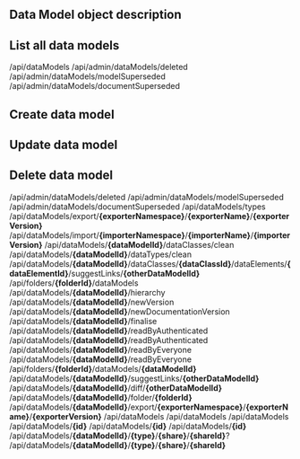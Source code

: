 ## Data Model object description



## List all data models


<endpoint class="get">/api/dataModels</endpoint>
<endpoint class="get">/api/admin/dataModels/deleted</endpoint>
<endpoint class="get">/api/admin/dataModels/modelSuperseded</endpoint>
<endpoint class="get">/api/admin/dataModels/documentSuperseded</endpoint>


## Create data model

## Update data model

## Delete data model
 
<endpoint class="get">/api/admin/dataModels/deleted</endpoint>
<endpoint class="get">/api/admin/dataModels/modelSuperseded</endpoint>
<endpoint class="get">/api/admin/dataModels/documentSuperseded</endpoint>
<endpoint class="get">/api/dataModels/types</endpoint>
<endpoint class="post">/api/dataModels/export/**{exporterNamespace}**/**{exporterName}**/**{exporterVersion}**</endpoint>
<endpoint class="post">/api/dataModels/import/**{importerNamespace}**/**{importerName}**/**{importerVersion}**</endpoint>
<endpoint class="delete">/api/dataModels/**{dataModelId}**/dataClasses/clean</endpoint>
<endpoint class="delete">/api/dataModels/**{dataModelId}**/dataTypes/clean</endpoint>
<endpoint class="get">/api/dataModels/**{dataModelId}**/dataClasses/**{dataClassId}**/dataElements/**{dataElementId}**/suggestLinks/**{otherDataModelId}**</endpoint>
<endpoint class="get">/api/folders/**{folderId}**/dataModels</endpoint>
<endpoint class="get">/api/dataModels/**{dataModelId}**/hierarchy</endpoint>
<endpoint class="put">/api/dataModels/**{dataModelId}**/newVersion</endpoint>
<endpoint class="put">/api/dataModels/**{dataModelId}**/newDocumentationVersion</endpoint>
<endpoint class="put">/api/dataModels/**{dataModelId}**/finalise</endpoint>
<endpoint class="delete">/api/dataModels/**{dataModelId}**/readByAuthenticated</endpoint>
<endpoint class="put">/api/dataModels/**{dataModelId}**/readByAuthenticated</endpoint>
<endpoint class="delete">/api/dataModels/**{dataModelId}**/readByEveryone</endpoint>
<endpoint class="put">/api/dataModels/**{dataModelId}**/readByEveryone</endpoint>
<endpoint class="put">/api/folders/**{folderId}**/dataModels/**{dataModelId}**</endpoint>
<endpoint class="get">/api/dataModels/**{dataModelId}**/suggestLinks/**{otherDataModelId}**</endpoint>
<endpoint class="get">/api/dataModels/**{dataModelId}**/diff/**{otherDataModelId}**</endpoint>
<endpoint class="put">/api/dataModels/**{dataModelId}**/folder/**{folderId}**</endpoint>
<endpoint class="get">/api/dataModels/**{dataModelId}**/export/**{exporterNamespace}**/**{exporterName}**/**{exporterVersion}**</endpoint>
<endpoint class="post">/api/dataModels</endpoint>
<endpoint class="get">/api/dataModels</endpoint>
<endpoint class="delete">/api/dataModels</endpoint>
<endpoint class="delete">/api/dataModels/**{id}**</endpoint>
<endpoint class="put">/api/dataModels/**{id}**</endpoint>
<endpoint class="get">/api/dataModels/**{id}**</endpoint>
<endpoint class="put">/api/dataModels/**{dataModelId}**/**{type}**/**{share}**/**{shareId}**?</endpoint>
<endpoint class="delete">/api/dataModels/**{dataModelId}**/**{type}**/**{share}**/**{shareId}**</endpoint>